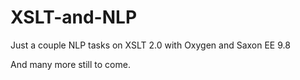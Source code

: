 # XSLT-and-NLP

Just a couple NLP tasks on XSLT 2.0 with Oxygen and Saxon EE 9.8

And many more still to come.
